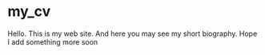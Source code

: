 # my_cv
Hello. This is my web site. And here you may see my short biography. Hope I add something more soon
